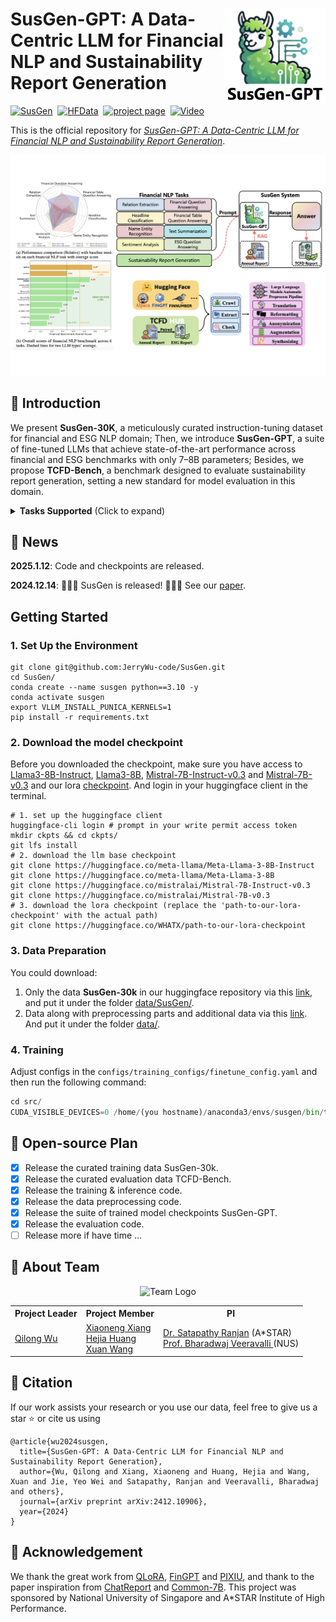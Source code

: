 <p>
  <h1>
    <img src="./assets/logo.png" height=150px align="right"/>
    SusGen-GPT: A Data-Centric LLM for Financial NLP and Sustainability Report Generation
  </h1>
</p>

<!-- <div align="center"> -->
[![SusGen](https://img.shields.io/badge/%F0%9F%93%8E%20arXiv-Paper-red)](https://arxiv.org/abs/2412.10906)&nbsp;
[![HFData](https://img.shields.io/badge/%F0%9F%A4%97%20Huggingface-Data-yellow)](https://huggingface.co/WHATX)&nbsp;
[![project page](https://img.shields.io/badge/%F0%9F%A4%96%20wandb-Training-green?logo=)](https://wandb.ai/whatx)&nbsp;
[![Video](https://img.shields.io/badge/%F0%9F%8E%A5%20Video-Demo-blue)](https://jerrywu-code.github.io/files/susgen_demo.mp4)
<!-- </div> -->
<!-- ![visitors](https://visitor-badge.laobi.icu/badge?page_id=JerryWu-code/SusGen) -->

This is the official repository for *[SusGen-GPT: A Data-Centric LLM for Financial NLP and Sustainability
Report Generation](https://arxiv.org/pdf/2412.10906)*.

<p align="center">
  <img src="./assets/post.jpg">
</p>

## 🌿 Introduction
We present **SusGen-30K**, a meticulously curated instruction-tuning dataset for financial and ESG NLP domain; Then, we introduce **SusGen-GPT**, a suite of fine-tuned LLMs that achieve state-of-the-art performance across financial and ESG benchmarks with only 7–8B parameters; Besides, we propose **TCFD-Bench**, a benchmark designed to evaluate sustainability report generation, setting a new standard for model evaluation in this domain.


<details>
<summary><strong>Tasks Supported</strong> (Click to expand)</summary>

>Headline Classification (**HC**), Named Entity Recognition (**NER**), Relation Extraction (**RE**), Sentiment Analysis (**SA**), Financial Question Answering (**FIN-QA**), Financial Tabel Question Answering (**FIN-TQA**), Text Summarisation (**SUM**), Sustainability Report Generation (**SRG**).

</details>

## 📰 News

**2025.1.12**:  Code and checkpoints are released.

**2024.12.14**:  🎉🎉🎉 SusGen is released! 🎉🎉🎉  See our [paper](https://arxiv.org/pdf/2412.10906).

## Getting Started

### 1. Set Up the Environment

```shell
git clone git@github.com:JerryWu-code/SusGen.git
cd SusGen/
conda create --name susgen python==3.10 -y
conda activate susgen
export VLLM_INSTALL_PUNICA_KERNELS=1
pip install -r requirements.txt
```

### 2. Download the model checkpoint
Before you downloaded the checkpoint, make sure you have access to [Llama3-8B-Instruct](https://huggingface.co/meta-llama/Meta-Llama-3-8B-Instruct), [Llama3-8B](https://huggingface.co/meta-llama/Meta-Llama-3-8B), [Mistral-7B-Instruct-v0.3](https://huggingface.co/mistralai/Mistral-7B-Instruct-v0.3) and [Mistral-7B-v0.3](https://huggingface.co/mistralai/Mistral-7B-v0.3)
 and our lora [checkpoint](https://huggingface.co/WHATX/). And login in your huggingface client in the terminal.
```shell
# 1. set up the huggingface client
huggingface-cli login # prompt in your write permit access token
mkdir ckpts && cd ckpts/
git lfs install
# 2. download the llm base checkpoint
git clone https://huggingface.co/meta-llama/Meta-Llama-3-8B-Instruct
git clone https://huggingface.co/meta-llama/Meta-Llama-3-8B
git clone https://huggingface.co/mistralai/Mistral-7B-Instruct-v0.3
git clone https://huggingface.co/mistralai/Mistral-7B-v0.3
# 3. download the lora checkpoint (replace the 'path-to-our-lora-checkpoint' with the actual path)
git clone https://huggingface.co/WHATX/path-to-our-lora-checkpoint
```
<!-- ### Run the demo

```shell
cd src/
CUDA_VISIBLE_DEVICES=0 python demo.py --base_model Mistral-7B-Instruct-v0.3 --lora_path ../ckpts/path-to-our-lora-checkpoint-dir
``` -->

### 3. Data Preparation

You could download:
1) Only the data **SusGen-30k** in our huggingface repository via this [link](https://huggingface.co/datasets/WHATX/SusGen-30k), and put it under the folder [data/SusGen/](./data/SusGen/).
2) Data along with preprocessing parts and additional data via this [link](https://huggingface.co/datasets/WHATX/SusGen). And put it under the folder [data/](./data/).

### 4. Training
Adjust configs in the `configs/training_configs/finetune_config.yaml` and then run the following command:
```python
cd src/
CUDA_VISIBLE_DEVICES=0 /home/(you hostname)/anaconda3/envs/susgen/bin/torchrun --nproc_per_node=1 --master_port=29501 finetune.py --config configs/training_configs/finetune_config.yaml
```

<!-- ### 5. Evaluation
```python
cd eval/code/
CUDA_VISIBLE_DEVICES=0 python eval.py
``` -->

## 📑 Open-source Plan

- [X] Release the curated training data SusGen-30k.
- [X] Release the curated evaluation data TCFD-Bench.
- [X] Release the training & inference code.
- [X] Release the data preprocessing code.
- [X] Release the suite of trained model checkpoints SusGen-GPT.
- [X] Release the evaluation code.
- [ ] Release more if have time ...
## 🤝 About Team

<p align="center">
  <img src="assets/team_logo.png" width="240" height="240" alt="Team Logo">
</p>

<table id="Team" style="margin: 0 auto; width:100%;">
  <tr>
    <th>Project Leader</th>
    <th>Project Member</th>
    <th>PI</th>
  </tr>
  <tr>
    <td>
      <a href="https://jerrywu-code.github.io/">Qilong Wu</a></td>
    <td>
      <a href="https://www.linkedin.com/in/xiaoneng-hsiang/">Xiaoneng Xiang</a><br>
      <a href="https://www.linkedin.com/in/hejia-huang-336268288/">Hejia Huang</a><br>
      <a href="https://www.linkedin.com/in/xuanw2060/">Xuan Wang</a><br>
    </td>
    <td>
      <a href="https://www.linkedin.com/in/ranjansatapathy/">Dr. Satapathy Ranjan</a> (A*STAR)<br>
      <a href="https://scholar.google.com/citations?user=IqAJttsAAAAJ&hl=en">Prof. Bharadwaj Veeravalli </a> (NUS)
    </td>
  </tr>
</table>

## 📄 Citation

If our work assists your research or you use our data, feel free to give us a star ⭐ or cite us using

```
@article{wu2024susgen,
  title={SusGen-GPT: A Data-Centric LLM for Financial NLP and Sustainability Report Generation},
  author={Wu, Qilong and Xiang, Xiaoneng and Huang, Hejia and Wang, Xuan and Jie, Yeo Wei and Satapathy, Ranjan and Veeravalli, Bharadwaj and others},
  journal={arXiv preprint arXiv:2412.10906},
  year={2024}
}
```

## 🍎 Acknowledgement
We thank the great work from [QLoRA](https://arxiv.org/abs/2305.14314), [FinGPT](https://github.com/AI4Finance-Foundation/FinGPT) and [PIXIU](https://github.com/The-FinAI/PIXIU), and thank to the paper inspiration from [ChatReport](https://github.com/EdisonNi-hku/chatreport) and [Common-7B](https://arxiv.org/abs/2403.04706). This project was sponsored by National University of Singapore and A*STAR Institute of High Performance.

